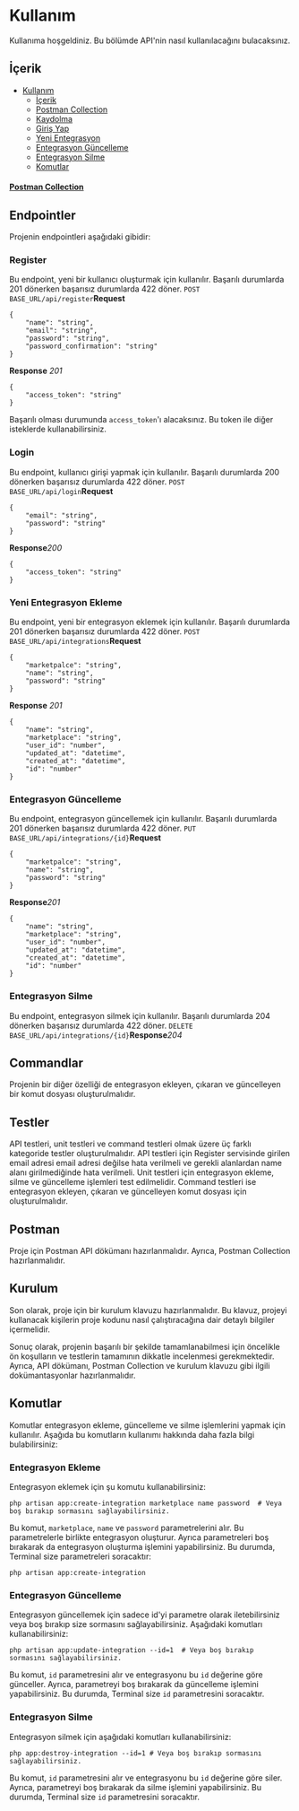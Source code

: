 # Kullanım

Kullanıma hoşgeldiniz. Bu bölümde API'nin nasıl kullanılacağını bulacaksınız.

## İçerik

- [Kullanım](#kullanım)
  - [İçerik](#i̇çerik)
  - [Postman Collection](#postman-collection)
  - [Kaydolma](#register)
  - [Giriş Yap](#login)
  - [Yeni Entegrasyon](#yeni-entegrasyon-ekleme)
  - [Entegrasyon Güncelleme](#entegrasyon-güncelleme)
  - [Entegrasyon Silme](#entegrasyon-silme)
  - [Komutlar](#komutlar)


#### [Postman Collection](yengec-postman-collection.json)
## Endpointler

Projenin endpointleri aşağıdaki gibidir:

### Register

Bu endpoint, yeni bir kullanıcı oluşturmak için kullanılır. Başarılı durumlarda 201 dönerken başarısız durumlarda 422 döner.
`POST BASE_URL/api/register`**Request**

```
{
    "name": "string",
    "email": "string",
    "password": "string",
    "password_confirmation": "string"
}

```

**Response** *201*

```
{
    "access_token": "string"
}

```

Başarılı olması durumunda `access_token`'ı alacaksınız. Bu token ile diğer isteklerde kullanabilirsiniz.

### Login

Bu endpoint, kullanıcı girişi yapmak için kullanılır. Başarılı durumlarda 200 dönerken başarısız durumlarda 422 döner.
`POST BASE_URL/api/login`**Request**

```
{
    "email": "string",
    "password": "string"
}

```

**Response***200*

```
{
    "access_token": "string"
}

```

### Yeni Entegrasyon Ekleme

Bu endpoint, yeni bir entegrasyon eklemek için kullanılır. Başarılı durumlarda 201 dönerken başarısız durumlarda 422 döner.
`POST BASE_URL/api/integrations`**Request**

```
{
    "marketpalce": "string",
    "name": "string",
    "password": "string"
}

```

**Response** *201*

```
{
    "name": "string",
    "marketplace": "string",
    "user_id": "number",
    "updated_at": "datetime",
    "created_at": "datetime",
    "id": "number"
}

```

### Entegrasyon Güncelleme

Bu endpoint, entegrasyon güncellemek için kullanılır. Başarılı durumlarda 201 dönerken başarısız durumlarda 422 döner.
`PUT BASE_URL/api/integrations/{id}`**Request**

```
{
    "marketpalce": "string",
    "name": "string",
    "password": "string"
}

```

**Response***201*

```
{
    "name": "string",
    "marketplace": "string",
    "user_id": "number",
    "updated_at": "datetime",
    "created_at": "datetime",
    "id": "number"
}

```

### Entegrasyon Silme

Bu endpoint, entegrasyon silmek için kullanılır. Başarılı durumlarda 204 dönerken başarısız durumlarda 422 döner.
`DELETE BASE_URL/api/integrations/{id}`**Response***204*

## Commandlar

Projenin bir diğer özelliği de entegrasyon ekleyen, çıkaran ve güncelleyen bir komut dosyası oluşturulmalıdır.

## Testler

API testleri, unit testleri ve command testleri olmak üzere üç farklı kategoride testler oluşturulmalıdır. API testleri için Register servisinde girilen email adresi email adresi değilse hata verilmeli ve gerekli alanlardan name alanı girilmediğinde hata verilmeli. Unit testleri için entegrasyon ekleme, silme ve güncelleme işlemleri test edilmelidir. Command testleri ise entegrasyon ekleyen, çıkaran ve güncelleyen komut dosyası için oluşturulmalıdır.

## Postman

Proje için Postman API dökümanı hazırlanmalıdır. Ayrıca, Postman Collection hazırlanmalıdır.

## Kurulum

Son olarak, proje için bir kurulum klavuzu hazırlanmalıdır. Bu klavuz, projeyi kullanacak kişilerin proje kodunu nasıl çalıştıracağına dair detaylı bilgiler içermelidir.

Sonuç olarak, projenin başarılı bir şekilde tamamlanabilmesi için öncelikle ön koşulların ve testlerin tamamının dikkatle incelenmesi gerekmektedir. Ayrıca, API dökümanı, Postman Collection ve kurulum klavuzu gibi ilgili dokümantasyonlar hazırlanmalıdır.

## Komutlar

Komutlar entegrasyon ekleme, güncelleme ve silme işlemlerini yapmak için kullanılır. Aşağıda bu komutların kullanımı hakkında daha fazla bilgi bulabilirsiniz:

### Entegrasyon Ekleme

Entegrasyon eklemek için şu komutu kullanabilirsiniz:

```
php artisan app:create-integration marketplace name password  # Veya boş bırakıp sormasını sağlayabilirsiniz.

```

Bu komut, `marketplace`, `name` ve `password` parametrelerini alır. Bu parametrelerle birlikte entegrasyon oluşturur. Ayrıca parametreleri boş bırakarak da entegrasyon oluşturma işlemini yapabilirsiniz. Bu durumda, Terminal size parametreleri soracaktır:

```
php artisan app:create-integration

```

### Entegrasyon Güncelleme

Entegrasyon güncellemek için sadece id'yi parametre olarak iletebilirsiniz veya boş bırakıp size sormasını sağlayabilirsiniz. Aşağıdaki komutları kullanabilirsiniz:

```
php artisan app:update-integration --id=1  # Veya boş bırakıp sormasını sağlayabilirsiniz.

```

Bu komut, `id` parametresini alır ve entegrasyonu bu `id` değerine göre günceller. Ayrıca, parametreyi boş bırakarak da güncelleme işlemini yapabilirsiniz. Bu durumda, Terminal size `id` parametresini soracaktır.

### Entegrasyon Silme

Entegrasyon silmek için aşağıdaki komutları kullanabilirsiniz:

```
php app:destroy-integration --id=1 # Veya boş bırakıp sormasını sağlayabilirsiniz.

```

Bu komut, `id` parametresini alır ve entegrasyonu bu `id` değerine göre siler. Ayrıca, parametreyi boş bırakarak da silme işlemini yapabilirsiniz. Bu durumda, Terminal size `id` parametresini soracaktır.
